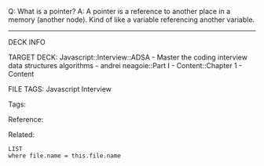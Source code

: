 Q: What is a pointer?
A: A pointer is a reference to another place in a memory (another node). Kind of like a variable referencing another variable.
<!--ID: 1689972344709-->



---

DECK INFO

TARGET DECK: Javascript::Interview::ADSA - Master the coding interview data structures algorithms - andrei neagoie::Part I - Content::Chapter 1 - Content

FILE TAGS: Javascript Interview

Tags:

Reference:

Related:

```dataview
LIST
where file.name = this.file.name
```
